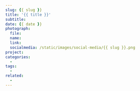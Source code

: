 ```yaml
---
slug: {{ slug }}
title: '{{ title }}'
subtitle: 
date: {{ date }}
photograph: 
  file: 
  name: 
  link: 
  socialmedia: /static/images/social-media/{{ slug }}.png
project: 
categories:
  - 
tags:
  - 
related:
  - 
---
```




<!-- more -->


